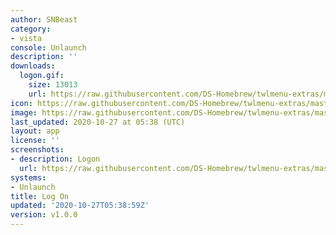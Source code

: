 ```yaml
---
author: SNBeast
category:
- vista
console: Unlaunch
description: ''
downloads:
  logon.gif:
    size: 13013
    url: https://raw.githubusercontent.com/DS-Homebrew/twlmenu-extras/master/_nds/TWiLightMenu/unlaunch/backgrounds/logon.gif
icon: https://raw.githubusercontent.com/DS-Homebrew/twlmenu-extras/master/_nds/TWiLightMenu/unlaunch/backgrounds/logon.gif
image: https://raw.githubusercontent.com/DS-Homebrew/twlmenu-extras/master/_nds/TWiLightMenu/unlaunch/backgrounds/logon.gif
last_updated: 2020-10-27 at 05:38 (UTC)
layout: app
license: ''
screenshots:
- description: Logon
  url: https://raw.githubusercontent.com/DS-Homebrew/twlmenu-extras/master/_nds/TWiLightMenu/unlaunch/backgrounds/logon.gif
systems:
- Unlaunch
title: Log On
updated: '2020-10-27T05:38:59Z'
version: v1.0.0
---
```

